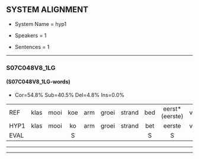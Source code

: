 
## SYSTEM ALIGNMENT

- System Name = hyp1

- Speakers = 1

- Sentences = 1

---

### S07C048V8_1LG

#### (S07C048V8_1LG-words)

- Cor=54.8%	Sub=40.5%	Del=4.8%	Ins=0.0%

|  |  |  |  |  |  |  |  |  |  |  |  |  |  |  |  |  |  |  |  |  |  |  |  |  |  |  |  |  |  |  |  |  |  |  |  |  |  |  |  |  |  |  |
|:--- |:---:|:---:|:---:|:---:|:---:|:---:|:---:|:---:|:---:|:---:|:---:|:---:|:---:|:---:|:---:|:---:|:---:|:---:|:---:|:---:|:---:|:---:|:---:|:---:|:---:|:---:|:---:|:---:|:---:|:---:|:---:|:---:|:---:|:---:|:---:|:---:|:---:|:---:|:---:|:---:|:---:|:---:|
| REF | klas | mooi | koe | arm | groei | strand | bed | eerst*(eerste) | voor | draai | sjaal | *(saai) | herfst | herfst | duur | straat | leeuw | clown | hoek | krant | hout | vriend | gauw*(gaai) | chips*(gips) | groen | feest | reis | jas | huis | paard | vijf | muts | nieuw | kind | bang | oog | zacht | schoen | plas | neus | knoop | plank |
| HYP1 | klas | mooi | ko | arm | groei | strand | bet | eerste | voor |  | traai | ssa | geerfst | herfst | duur | straat | le | lou | hoek | kand | hat | vrin | gi | gip | groen | feest | reis |  | jashas | purt | vijf | muts | nieuw | kind | bang | ooch | zacht | schoen | plas | neus | knoep | plank |
| EVAL |  |  | S |  |  |  | S | S |  | D | S | S | S |  |  |  | S | S |  | S | S | S | S | S |  |  |  | D | S | S |  |  |  |  |  | S |  |  |  |  | S |  |
---

---
